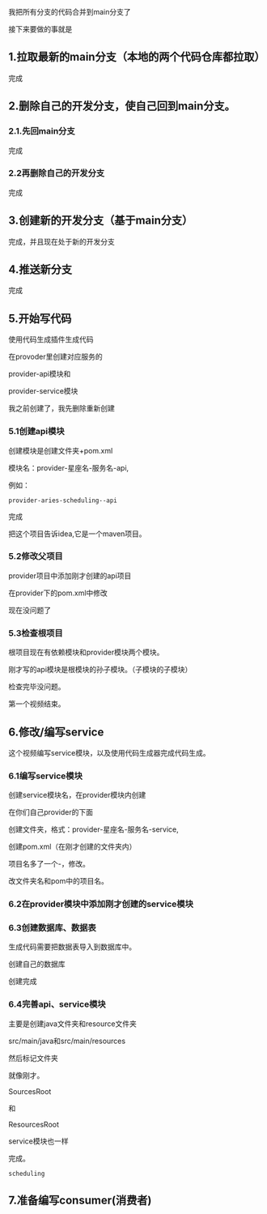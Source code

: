 我把所有分支的代码合并到main分支了

接下来要做的事就是

## 1.拉取最新的main分支（本地的两个代码仓库都拉取）

完成

## 2.删除自己的开发分支，使自己回到main分支。

### 2.1.先回main分支

完成

### 2.2再删除自己的开发分支

完成

## 3.创建新的开发分支（基于main分支）

完成，并且现在处于新的开发分支

## 4.推送新分支

完成

## 5.开始写代码

使用代码生成插件生成代码

在provoder里创建对应服务的

provider-api模块和

provider-service模块

我之前创建了，我先删除重新创建

### 5.1创建api模块

创建模块是创建文件夹+pom.xml

模块名：provider-星座名-服务名-api,

例如：

```
provider-aries-scheduling--api
```

完成

把这个项目告诉idea,它是一个maven项目。

### 5.2修改父项目

provider项目中添加刚才创建的api项目

在provider下的pom.xml中修改

现在没问题了

### 5.3检查根项目

根项目现在有依赖模块和provider模块两个模块。

刚才写的api模块是根模块的孙子模块。（子模块的子模块）

检查完毕没问题。

第一个视频结束。

## 6.修改/编写service

这个视频编写service模块，以及使用代码生成器完成代码生成。

### 6.1编写service模块

创建service模块名，在provider模块内创建

在你们自己provider的下面

创建文件夹，格式：provider-星座名-服务名-service,

创建pom.xml（在刚才创建的文件夹内）

项目名多了一个-，修改。

改文件夹名和pom中的项目名。

### 6.2在provider模块中添加刚才创建的service模块



### 6.3创建数据库、数据表

生成代码需要把数据表导入到数据库中。

创建自己的数据库

创建完成

### 6.4完善api、service模块

主要是创建java文件夹和resource文件夹

src/main/java和src/main/resources

然后标记文件夹

就像刚才。

SourcesRoot

和

ResourcesRoot

service模块也一样

完成。



```
scheduling
```





## 7.准备编写consumer(消费者)




